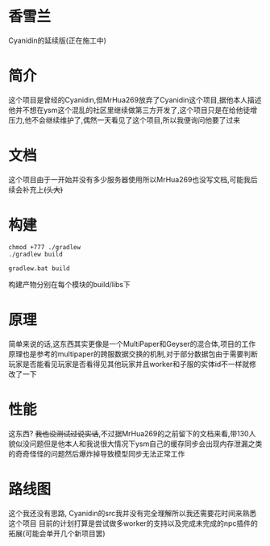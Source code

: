 # 香雪兰
Cyanidin的延续版(正在施工中)

# 简介
这个项目是曾经的Cyanidin,但MrHua269放弃了Cyanidin这个项目,据他本人描述他并不想在ysm这个混乱的社区里继续做第三方开发了,这个项目只是在给他徒增压力,他不会继续维护了,偶然一天看见了这个项目,所以我便询问他要了过来

# 文档
这个项目由于一开始并没有多少服务器使用所以MrHua269也没写文档,可能我后续会补充上<del>(头大)</del>

# 构建
```shell
chmod +777 ./gradlew
./gradlew build
```

```shell
gradlew.bat build
```

构建产物分别在每个模块的build/libs下

# 原理
简单来说的话,这东西其实更像是一个MultiPaper和Geyser的混合体,项目的工作原理也是参考的multipaper的跨服数据交换的机制,对于部分数据包由于需要判断玩家是否能看见玩家是否看得见其他玩家并且worker和子服的实体id不一样就修改了一下

# 性能
这东西? <del>我也没测试过说实话</del>,不过据MrHua269的之前留下的文档来看,带130人貌似没问题但是他本人和我说很大情况下ysm自己的缓存同步会出现内存泄漏之类的奇奇怪怪的问题然后爆炸掉导致模型同步无法正常工作

# 路线图
这个我还没有思路, Cyanidin的src我并没有完全理解所以我还需要花时间来熟悉这个项目
目前的计划打算是尝试做多worker的支持以及完成未完成的npc插件的拓展(可能会单开几个新项目罢)
